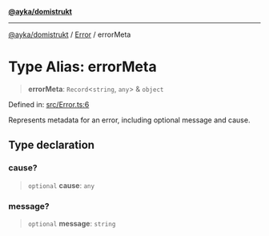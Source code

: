 [**@ayka/domistrukt**](../../../README.md)

***

[@ayka/domistrukt](../../../globals.md) / [Error](../README.md) / errorMeta

# Type Alias: errorMeta

> **errorMeta**: `Record`\<`string`, `any`\> & `object`

Defined in: [src/Error.ts:6](https://github.com/AndreyMork/domistrukt/blob/d336ce883f586949cec0ae80ccb1b178d7aa8196/src/Error.ts#L6)

Represents metadata for an error, including optional message and cause.

## Type declaration

### cause?

> `optional` **cause**: `any`

### message?

> `optional` **message**: `string`
